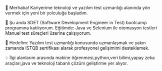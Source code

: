 👋 Merhaba!
Kariyerime teknoloji ve yazılım test uzmanlığı alanında yön vermek için yeni bir yolculuğa başladım.

🚀 Şu anda SDET (Software Development Engineer in Test) bootcamp programına katılıyorum. Eğitimde:
Java ve Selenium ile otomasyon testleri
Manuel test süreçleri
üzerine çalışıyorum.

🎯 Hedefim: Yazılım test uzmanlığı konusunda uzmanlaşmak ve yakın zamanda ISTQB sertifikası alarak profesyonel gelişimimi desteklemek.

💡 İlgi alanlarım arasında makine öğrenmesi,python,veri bilimi,yapay zeka araçları,java ve teknoloji tabanlı çözüm geliştirme yer alıyor.

<!---
ummuhantk/ummuhantk is a ✨ special ✨ repository because its `README.md` (this file) appears on your GitHub profile.
You can click the Preview link to take a look at your changes.
--->
